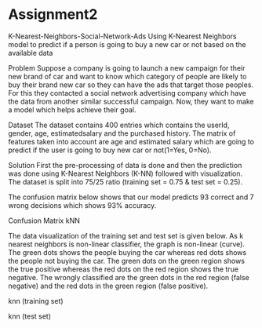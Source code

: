 # Assignment2

K-Nearest-Neighbors-Social-Network-Ads
Using K-Nearest Neighbors model to predict if a person is going to buy a new car or not based on the available data

Problem
Suppose a company is going to launch a new campaign for their new brand of car and want to know which category of people are likely to buy their brand new car so they can have the ads that target those peoples. For this they contacted a social network advertising company which have the data from another similar successful campaign. Now, they want to make a model which helps achieve their goal.

Dataset
The dataset contains 400 entries which contains the userId, gender, age, estimatedsalary and the purchased history. The matrix of features taken into account are age and estimated salary which are going to predict if the user is going to buy new car or not(1=Yes, 0=No).

Solution
First the pre-processing of data is done and then the prediction was done using K-Nearest Neighbors (K-NN) followed with visualization. The dataset is split into 75/25 ratio (training set = 0.75 & test set = 0.25).

The confusion matrix below shows that our model predicts 93 correct and 7 wrong decisions which shows 93% accuracy.

Confusion Matrix kNN

The data visualization of the training set and test set is given below. As k nearest neighbors is non-linear classifier, the graph is non-linear (curve). The green dots shows the people buying the car whereas red dots shows the people not buying the car. The green dots on the green region shows the true positive whereas the red dots on the red region shows the true negative. The wrongly classified are the green dots in the red region (false negative) and the red dots in the green region (false positive).

knn (training set)

knn (test set)
